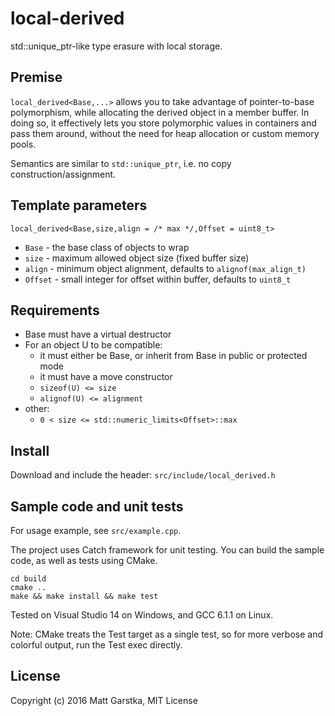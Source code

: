 # local-derived
std::unique_ptr-like type erasure with local storage.

## Premise
`local_derived<Base,...>` allows you to take advantage of pointer-to-base polymorphism,
while allocating the derived object in a member buffer. In doing so, it effectively
lets you store polymorphic values in containers and pass them around, without the need for heap allocation or custom memory pools.

Semantics are similar to `std::unique_ptr`, i.e. no copy construction/assignment.

## Template parameters

    local_derived<Base,size,align = /* max */,Offset = uint8_t>

 - `Base` - the base class of objects to wrap
 - `size` - maximum allowed object size (fixed buffer size)
 - `align` - minimum object alignment, defaults to `alignof(max_align_t)`
 - `Offset` - small integer for offset within buffer, defaults to `uint8_t`

## Requirements

 - Base must have a virtual destructor
 - For an object U to be compatible:
   - it must either be Base, or inherit from Base in public or protected mode
   - it must have a move constructor
   - `sizeof(U) <= size`
   - `alignof(U) <= alignment`
 - other:
   - `0 < size <= std::numeric_limits<Offset>::max`

## Install

Download and include the header: `src/include/local_derived.h`

## Sample code and unit tests

For usage example, see `src/example.cpp`.

The project uses Catch framework for unit testing.
You can build the sample code, as well as tests using CMake.

    cd build
    cmake ..
    make && make install && make test

Tested on Visual Studio 14 on Windows, and GCC 6.1.1 on Linux.

Note: CMake treats the Test target as a single test, so for
more verbose and colorful output, run the Test exec directly.

## License

Copyright (c) 2016 Matt Garstka, MIT License
